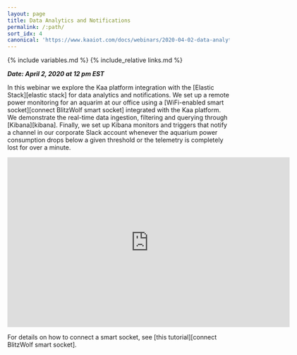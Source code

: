 ```yaml
---
layout: page
title: Data Analytics and Notifications
permalink: /:path/
sort_idx: 4
canonical: 'https://www.kaaiot.com/docs/webinars/2020-04-02-data-analytics-and-notifications'
---
```


{% include variables.md %}
{% include_relative links.md %}


***Date: April 2, 2020 at 12 pm EST***


In this webinar we explore the Kaa platform integration with the [Elastic Stack][elastic stack] for data analytics and notifications.
We set up a remote power monitoring for an aquarim at our office using a [WiFi-enabled smart socket][connect BlitzWolf smart socket] integrated with the Kaa platform.
We demonstrate the real-time data ingestion, filtering and querying through [Kibana][kibana].
Finally, we set up Kibana monitors and triggers that notify a channel in our corporate Slack account whenever the aquarium power consumption drops below a given threshold or the telemetry is completely lost for over a minute.

<div align="center">
  <iframe width="640" height="385" src="https://www.youtube.com/embed/TwlVVWn5kf8" frameborder="0"
    allow="accelerometer; autoplay; encrypted-media; gyroscope; picture-in-picture" allowfullscreen></iframe>
</div>

For details on how to connect a smart socket, see [this tutorial][connect BlitzWolf smart socket].
